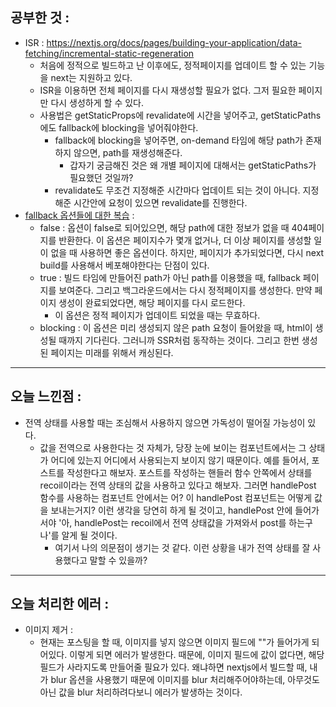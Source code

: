 ## 공부한 것 :

- ISR : https://nextjs.org/docs/pages/building-your-application/data-fetching/incremental-static-regeneration
	- 처음에 정적으로 빌드하고 난 이후에도, 정적페이지를 업데이트 할 수 있는 기능을 next는 지원하고 있다. 
	- ISR을 이용하면 전체 페이지를 다시 재생성할 필요가 없다. 그저 필요한 페이지만 다시 생성하게 할 수 있다. 
	- 사용법은 getStaticProps에 revalidate에 시간을 넣어주고, getStaticPaths에도 fallback에 blocking을 넣어줘야한다. 
		- fallback에 blocking을 넣어주면, on-demand 타임에 해당 path가 존재하지 않으면, path를 재생성해준다. 
			- 갑자기 궁금해진 것은 왜 개별 페이지에 대해서는 getStaticPaths가 필요했던 것일까? 
		- revalidate도 무조건 지정해준 시간마다 업데이트 되는 것이 아니다. 지정해준 시간안에 요청이 있으면 revalidate를 진행한다. 
- [fallback 옵션들에 대한 복습](https://nextjs.org/docs/pages/api-reference/functions/get-static-paths#getstaticpaths-return-values) : 
	- false : 옵션이 false로 되어있으면, 해당 path에 대한 정보가 없을 때 404페이지를 반환한다. 이 옵션은 페이지수가 몇개 없거나, 더 이상 페이지를 생성할 일이 없을 때 사용하면 좋은 옵션이다. 하지만, 페이지가 추가되었다면, 다시 next build를 사용해서 베포해야한다는 단점이 있다. 
	- true : 빌드 타임에 만들어진 path가 아닌 path를 이용했을 때, fallback 페이지를 보여준다. 그리고 백그라운드에서는 다시 정적페이지를 생성한다. 만약 페이지 생성이 완료되었다면, 해당 페이지를 다시 로드한다. 
		- 이 옵션은 정적 페이지가 업데이트 되었을 때는 무효하다. 
	- blocking : 이 옵션은 미리 생성되지 않은 path 요청이 들어왔을 때, html이 생성될 때까지 기다린다. 그러니까 SSR처럼 동작하는 것이다. 그리고 한번 생성된 페이지는 미래를 위해서 캐싱된다. 

---

## 오늘 느낀점 : 

- 전역 상태를 사용할 때는 조심해서 사용하지 않으면 가독성이 떨어질 가능성이 있다. 
	- 값을 전역으로 사용한다는 것 자체가, 당장 눈에 보이는 컴포넌트에서는 그 상태가 어디에 있는지 어디에서 사용되는지 보이지 않기 때문이다. 예를 들어서, 포스트를 작성한다고 해보자. 포스트를 작성하는 핸들러 함수 안쪽에서 상태를 recoil이라는 전역 상태의 값을 사용하고 있다고 해보자. 그러면 handlePost 함수를 사용하는 컴포넌트 안에서는 어? 이 handlePost 컴포넌트는 어떻게 값을 보내는거지? 이런 생각을 당연히 하게 될 것이고, handlePost 안에 들어가서야 '아, handlePost는 recoil에서 전역 상태값을 가져와서 post를 하는구나'를 알게 될 것이다. 
		- 여기서 나의 의문점이 생기는 것 같다. 이런 상황을 내가 전역 상태를 잘 사용했다고 말할 수 있을까?



--- 
## 오늘 처리한 에러 : 

- 이미지 제거 : 
	- 현재는 포스팅을 할 때, 이미지를 넣지 않으면 이미지 필드에 ""가 들어가게 되어있다. 이렇게 되면 에러가 발생한다. 때문에, 이미지 필드에 값이 없다면, 해당 필드가 사라지도록 만들어줄 필요가 있다. 왜냐하면 nextjs에서 빌드할 때, 내가 blur 옵션을 사용했기 때문에 이미지를 blur 처리해주어야하는데, 아무것도 아닌 값을 blur 처리하려다보니 에러가 발생하는 것이다. 